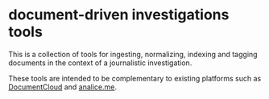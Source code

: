 document-driven investigations tools
====================================

This is a collection of tools for ingesting, normalizing, indexing and
tagging documents in the context of a journalistic investigation. 

These tools are intended to be complementary to existing platforms such
as [DocumentCloud](http://documentcloud.org) and
[analice.me](http://analice.me).


